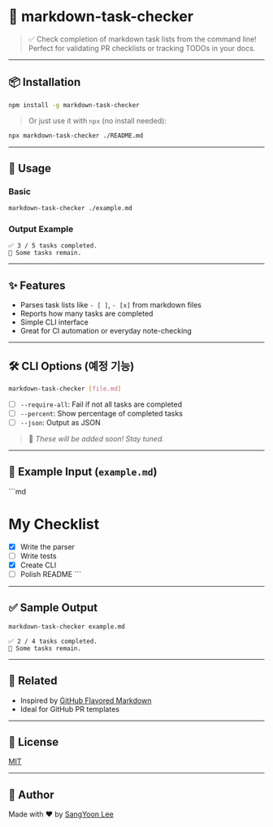 # 📝 markdown-task-checker

> ✅ Check completion of markdown task lists from the command line!  
> Perfect for validating PR checklists or tracking TODOs in your docs.

---

## 📦 Installation

```bash
npm install -g markdown-task-checker
```

> Or just use it with `npx` (no install needed):

```bash
npx markdown-task-checker ./README.md
```

---

## 🚀 Usage

### Basic

```bash
markdown-task-checker ./example.md
```

### Output Example

```text
✅ 3 / 5 tasks completed.
📝 Some tasks remain.
```

---

## ✨ Features

- Parses task lists like `- [ ]`, `- [x]` from markdown files
- Reports how many tasks are completed
- Simple CLI interface
- Great for CI automation or everyday note-checking

---

## 🛠 CLI Options (예정 기능)

```bash
markdown-task-checker [file.md]
```

- [ ] `--require-all`: Fail if not all tasks are completed
- [ ] `--percent`: Show percentage of completed tasks
- [ ] `--json`: Output as JSON

> 🤫 _These will be added soon! Stay tuned._

---

## 🧪 Example Input (`example.md`)

\`\`\`md

# My Checklist

- [x] Write the parser
- [ ] Write tests
- [x] Create CLI
- [ ] Polish README
      \`\`\`

---

## ✅ Sample Output

```bash
markdown-task-checker example.md
```

```text
✅ 2 / 4 tasks completed.
📝 Some tasks remain.
```

---

## 🔗 Related

- Inspired by [GitHub Flavored Markdown](https://github.github.com/gfm/)
- Ideal for GitHub PR templates

---

## 📄 License

[MIT](./LICENSE)

---

## 🙌 Author

Made with ❤️ by [SangYoon Lee](https://github.com/sangyoon-lee1231)
